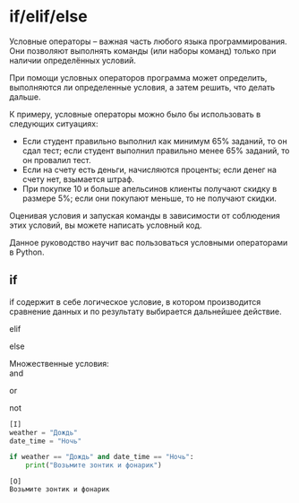 # if/elif/else

Условные операторы – важная часть любого языка программирования. Они позволяют выполнять команды (или наборы команд) только при наличии определённых условий.

При помощи условных операторов программа может определить, выполняются ли определенные условия, а затем решить, что делать дальше.

К примеру, условные операторы можно было бы использовать в следующих ситуациях:

* Если студент правильно выполнил как минимум 65% заданий, то он сдал тест; если студент выполнил правильно менее 65% заданий, то он провалил тест.
* Если на счету есть деньги, начисляются проценты; если денег на счету нет, взымается штраф.
* При покупке 10 и больше апельсинов клиенты получают скидку в размере 5%; если они покупают меньше, то не получают скидки.

Оценивая условия и запуская команды в зависимости от соблюдения этих условий, вы можете написать условный код.

Данное руководство научит вас пользоваться условными операторами в Python.

## **if**

if содержит в себе логическое условие, в котором производится сравнение данных и по результату выбирается дальнейшее действие.

elif

else

Множественные условия:\
and

or

not

```python
[I]
weather = "Дождь"
date_time = "Ночь"

if weather == "Дождь" and date_time == "Ночь":
    print("Возьмите зонтик и фонарик")
```

```
[O]
Возьмите зонтик и фонарик 
```
